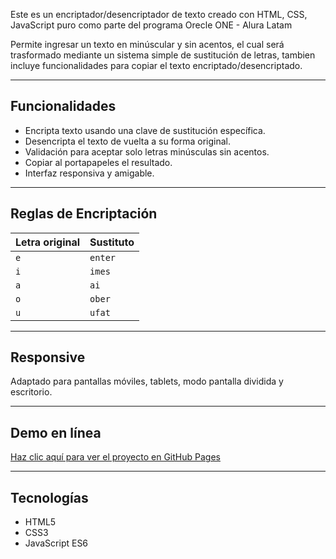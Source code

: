 Este es un encriptador/desencriptador de texto creado con HTML, CSS, JavaScript puro como parte del programa Orecle ONE - Alura Latam

Permite ingresar un texto en minúscular y sin acentos, el cual será trasformado mediante un sistema simple de sustitución de letras, tambien incluye funcionalidades para copiar el texto encriptado/desencriptado.


---

## Funcionalidades

- Encripta texto usando una clave de sustitución específica.
- Desencripta el texto de vuelta a su forma original.
- Validación para aceptar solo letras minúsculas sin acentos.
- Copiar al portapapeles el resultado.
- Interfaz responsiva y amigable.


---

## Reglas de Encriptación

| Letra original | Sustituto |
|----------------|-----------|
| `e`            | `enter`   |
| `i`            | `imes`    |
| `a`            | `ai`      |
| `o`            | `ober`    |
| `u`            | `ufat`    |

---

## Responsive

Adaptado para pantallas móviles, tablets, modo pantalla dividida y escritorio.

---

## Demo en línea 
[Haz clic aquí para ver el proyecto en GitHub Pages](https://sheykrc.github.io/Encriptador/)


---

## Tecnologías

- HTML5
- CSS3
- JavaScript ES6


  
